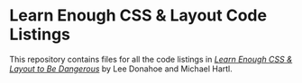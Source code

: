 # Learn Enough CSS & Layout Code Listings

This repository contains files for all the code listings in [*Learn Enough CSS & Layout to Be Dangerous*](https://www.learnenough.com/css-and-layout) by Lee Donahoe and Michael Hartl.

